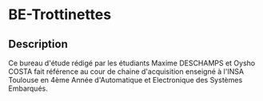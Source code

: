 # BE-Trottinettes

## Description

Ce bureau d'étude rédigé par les étudiants Maxime DESCHAMPS et Oysho COSTA fait référence au cour de chaine d'acquisition enseigné à l'INSA Toulouse en 4ème Année d'Automatique et Electronique des Systèmes Embarqués.

